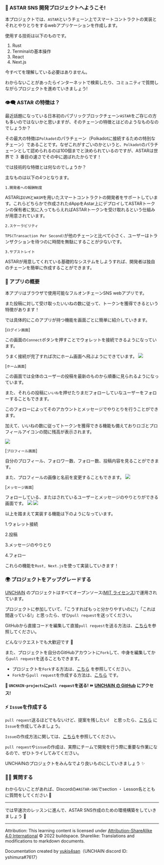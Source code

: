 ### 👋 ASTAR SNS 開発プロジェクトへようこそ!

本プロジェクトでは、`ASTAR`というチェーン上でスマートコントラクトの実装とそれとやりとりをするwebアプリケーションを作成します。

使用する技術は以下のものです。

1. Rust
2. Terminalの基本操作
3. React
4. Next.js

今すべてを理解している必要はありません。

わからないことがあったらインターネットで検索したり、コミュニティで質問しながらプロジェクトを進めていきましょう!

### 👁‍🗨 ASTAR の特徴は？

最近話題になっている日本初のパブリックブロックチェーン`ASTAR`をご存じの方も多いのではないかと思いますが、そのチェーンの特徴とはどのようなものなのでしょうか？

その最大の特徴は`Polkadot`のパラチェーン（Polkadotに接続するための特別なチェーン）であることです。なぜこれがすごいのかというと、`Polkadot`のパラチェーンとして認められるのは100個までと決められているのですが、ASTARは世界で ３ 番目の速さでその中に選ばれたからです！

では技術的な特徴とは何なのでしょうか？

主なものは以下の4つとなります。

`1.開発者への報酬制度`

ASTARは`EVM`と`WASM`を用いたスマートコントラクトの開発者をサポートしています。これらどちらかで作成されたdAppをAstar上にデプロイしてASTARトークンの保有者に気に入ってもらえればASTARトークンを受け取れるという仕組みが用意されています。

`2.スケーラビリティ`

`TPS(Transaction Per Second)`が他のチェーンと比べて小さく、ユーザーはトランザクションを待つのに時間を無駄にすることが少ないです。

`3.サブストレイト`

ASTARが用意してくれている基礎的なシステムをしようすれば、開発者は独自のチェーンを簡単に作成することができます。

### 🦀 アプリの概要

本アプリはブラウザで使用可能なフルオンチェーンSNS webアプリです。

また投稿に対して受け取ったいいねの数に従って、トークンを獲得できるという特徴があります！

では具体的にこのアプリが持つ機能を画面ごとに簡単に紹介していきます。

[`ログイン画面`]

この画面の`Connect`ボタンを押すことでウォレットを接続できるようになっています。

うまく接続が完了すれば次にホーム画面へ飛ぶようにできています。
![](/public/images/ASTAR-SocialFi/section-0/0_1_1.png)

[`ホーム画面`]

この画面では全体のユーザーの投稿を最新のものから順番に見られるようになっています。

また、それらの投稿に`いいね`を押せたりまだフォローしていなユーザーをフォローすることもできます。

このフォローによってそのアカウントとメッセージでやりとりを行うことができます。

加えて、いいねの数に従ってトークンを獲得できる機能も備えておりロゴとプロフィールアイコンの間に残高が表示されます。

![](/public/images/ASTAR-SocialFi/section-0/0_1_2.png)

[`プロフィール画面`]

自分のプロフィール、フォロワー数、フォロー数、投稿内容を見ることができます。

また、プロフィールの画像と名前を変更することもできます。
![](/public/images/ASTAR-SocialFi/section-0/0_1_3.png)

[`メッセージ画面`]

フォローしている、またはされているユーザーとメッセージのやりとりができる画面です。
![](/public/images/ASTAR-SocialFi/section-0/0_1_4.png)
![](/public/images/ASTAR-SocialFi/section-0/0_1_5.png)

以上を踏まえて実装する機能は下のようになっています。

1.ウォレット接続

2.投稿

3.メッセージのやりとり

4.フォロー

これらの機能を`Rust, Next.js`を使って実装していきます！

### 🌍 プロジェクトをアップグレードする

[UNCHAIN](https://app.shiftbase.xyz) のプロジェクトはすべてオープンソース([MIT ライセンス](https://wisdommingle.com/mit-license/))で運用されています。

プロジェクトに参加していて、「こうすればもっと分かりやすいのに!」「これは間違っている!」と思ったら、ぜひ`pull request`を送ってください。

GitHubから直接コードを編集して直接`pull request`を送る方法は、[こちら](https://docs.github.com/ja/repositories/working-with-files/managing-files/editing-files#editing-files-in-another-users-repository)を参照してください。

どんなリクエストでも大歓迎です 🎉

また、プロジェクトを自分のGitHubアカウントに`Fork`して、中身を編集してから`pull request`を送ることもできます。

- プロジェクトを`Fork`する方法は、[こちら](https://docs.github.com/ja/get-started/quickstart/fork-a-repo) を参照してください。
- `Fork`から`pull request`を作成する方法は、[こちら](https://docs.github.com/ja/pull-requests/collaborating-with-pull-requests/proposing-changes-to-your-work-with-pull-requests/creating-a-pull-request-from-a-fork) です。

**👋 `UNCHAIN-projects`に`pull request`を送る! ⏩ [UNCHAIN の GitHub](https://github.com/shiftbase-xyz/UNCHAIN-projects) にアクセス!**

### ⚡️ `Issue`を作成する

`pull request`送るほどでもないけど、提案を残したい!　と思ったら、[こちら](https://github.com/shiftbase-xyz/UNCHAIN-projects/issues) に`Issue`を作成してみましょう。

`Issue`の作成方法に関しては、[こちら](https://docs.github.com/ja/issues/tracking-your-work-with-issues/creating-an-issue)を参照してください。

`pull request`や`issue`の作成は、実際にチームで開発を行う際に重要な作業になるので、ぜひトライしてみてください。

UNCHAINのプロジェクトをみんなでより良いものにしていきましょう ✨

### 🙋‍♂️ 質問する

わからないことがあれば、Discordの`#ASTAR-SNS`でsection ・ Lesson名とともに質問をしてください 👋

---

では早速次のレッスンに進んで、ASTAR SNS作成のための環境構築をしていきましょう 🚀

---

Attribution: This learning content is licensed under [Attribution-ShareAlike 4.0 International](https://creativecommons.org/licenses/by-sa/4.0/) © 2022 buildspace.
Sharelike: Translations and modifications to markdown documents.

Documentation created by [yukis4san](https://github.com/yukis4san)（UNCHAIN discord ID: yshimura#7617）
